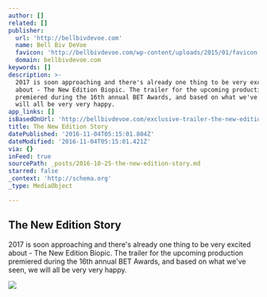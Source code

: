 ```yaml
---
author: []
related: []
publisher:
  url: 'http://bellbivdevoe.com'
  name: Bell Biv DeVoe
  favicon: 'http://bellbivdevoe.com/wp-content/uploads/2015/01/favicon.gif'
  domain: bellbivdevoe.com
keywords: []
description: >-
  2017 is soon approaching and there's already one thing to be very excited
  about - The New Edition Biopic. The trailer for the upcoming production
  premiered during the 16th annual BET Awards, and based on what we've seen, we
  will all be very very happy.
app_links: []
isBasedOnUrl: 'http://bellbivdevoe.com/exclusive-trailer-the-new-edition-story/'
title: The New Edition Story
datePublished: '2016-11-04T05:15:01.804Z'
dateModified: '2016-11-04T05:15:01.421Z'
via: {}
inFeed: true
sourcePath: _posts/2016-10-25-the-new-edition-story.md
starred: false
_context: 'http://schema.org'
_type: MediaObject

---
```

<article style=""><h1>The New Edition Story</h1><p>2017 is soon approaching and there's already one thing to be very excited about - The New Edition Biopic. The trailer for the upcoming production premiered during the 16th annual BET Awards, and based on what we've seen, we will all be very very happy.</p><img src="http://bellbivdevoe.com/wp-content/uploads/2016/06/bet-new-edition.jpg" /></article>